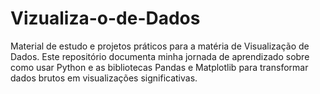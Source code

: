 # Vizualiza-o-de-Dados
Material de estudo e projetos práticos para a matéria de Visualização de Dados. Este repositório documenta minha jornada de aprendizado sobre como usar Python e as bibliotecas Pandas e Matplotlib para transformar dados brutos em visualizações significativas.
